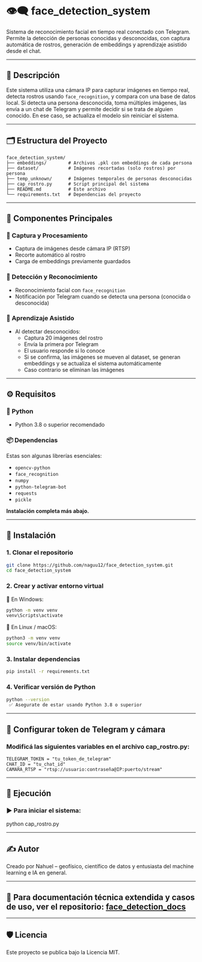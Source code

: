 # 👁️‍🗨️ face_detection_system

Sistema de reconocimiento facial en tiempo real conectado con Telegram. Permite la detección de personas conocidas y desconocidas, con captura automática de rostros, generación de embeddings y aprendizaje asistido desde el chat.

---

## 📌 Descripción

Este sistema utiliza una cámara IP para capturar imágenes en tiempo real, detecta rostros usando `face_recognition`, y compara con una base de datos local. Si detecta una persona desconocida, toma múltiples imágenes, las envía a un chat de Telegram y permite decidir si se trata de alguien conocido. En ese caso, se actualiza el modelo sin reiniciar el sistema.

---

## 🗂️ Estructura del Proyecto

```plaintext
face_detection_system/
├── embeddings/        # Archivos .pkl con embeddings de cada persona
├── dataset/           # Imágenes recortadas (solo rostros) por persona
├── temp_unknown/      # Imágenes temporales de personas desconocidas
├── cap_rostro.py      # Script principal del sistema
├── README.md          # Este archivo
└── requirements.txt   # Dependencias del proyecto
```

---

## 🧠 Componentes Principales

### 🔹 Captura y Procesamiento
- Captura de imágenes desde cámara IP (RTSP)
- Recorte automático al rostro
- Carga de embeddings previamente guardados

### 🔹 Detección y Reconocimiento
- Reconocimiento facial con `face_recognition`
- Notificación por Telegram cuando se detecta una persona (conocida o desconocida)

### 🔹 Aprendizaje Asistido
- Al detectar desconocidos:
  - Captura 20 imágenes del rostro
  - Envía la primera por Telegram
  - El usuario responde si lo conoce
  - Si se confirma, las imágenes se mueven al dataset, se generan embeddings y se actualiza el sistema automáticamente
  - Caso contrario se eliminan las imágenes
---

## ⚙️ Requisitos

### 🐍 Python
- Python 3.8 o superior recomendado

### 📦 Dependencias
Estas son algunas librerías esenciales:
- `opencv-python`
- `face_recognition`
- `numpy`
- `python-telegram-bot`
- `requests`
- `pickle`

**Instalación completa más abajo.**

---

## 🚀 Instalación

### 1. Clonar el repositorio
```bash
git clone https://github.com/naguu12/face_detection_system.git
cd face_detection_system
```

### 2. Crear y activar entorno virtual

🔸 En Windows:
```bash
python -m venv venv
venv\Scripts\activate
```

🔸 En Linux / macOS:
```bash
python3 -m venv venv
source venv/bin/activate
```

### 3. Instalar dependencias
```bash
pip install -r requirements.txt
```

### 4. Verificar versión de Python
```bash
python --version
 ✅ Asegurate de estar usando Python 3.8 o superior
```
---

## 🔐 Configurar token de Telegram y cámara

### Modificá las siguientes variables en el archivo cap_rostro.py:

```
TELEGRAM_TOKEN = "tu_token_de_telegram"
CHAT_ID = "tu_chat_id"
CAMARA_RTSP = "rtsp://usuario:contraseña@IP:puerto/stream"
```
---

## 🧪 Ejecución

### ▶️ Para iniciar el sistema:

python cap_rostro.py

---

## ✍️ Autor
Creado por Nahuel – geofísico, científico de datos y entusiasta del machine learning e IA en general.

---

## 📘 Para documentación técnica extendida y casos de uso, ver el repositorio: [face_detection_docs](https://github.com/naguu12/face_detection_docs)

---

## 🛡️ Licencia
Este proyecto se publica bajo la Licencia MIT.
